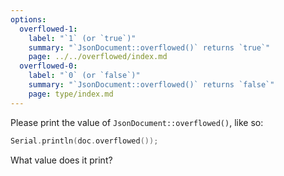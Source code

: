 ```yaml
---
options:
  overflowed-1:
    label: "`1` (or `true`)"
    summary: "`JsonDocument::overflowed()` returns `true`"
    page: ../../overflowed/index.md
  overflowed-0:
    label: "`0` (or `false`)"
    summary: "`JsonDocument::overflowed()` returns `false`"
    page: type/index.md
---
```


Please print the value of `JsonDocument::overflowed()`, like so:

```c++
Serial.println(doc.overflowed());
```

What value does it print?
